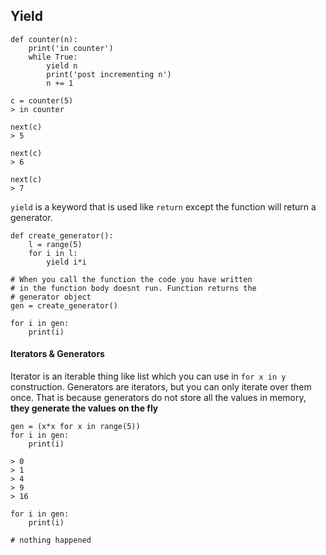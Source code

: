 ## Yield

```
def counter(n):
    print('in counter')
    while True:
        yield n
        print('post incrementing n')
        n += 1

c = counter(5)
> in counter

next(c)
> 5

next(c)
> 6

next(c)
> 7
```

`yield` is a keyword that is used like `return` except the function will return a generator.

```
def create_generator():
    l = range(5)
    for i in l:
        yield i*i

# When you call the function the code you have written
# in the function body doesnt run. Function returns the
# generator object
gen = create_generator()

for i in gen:
    print(i)
```

#### Iterators & Generators
Iterator is an iterable thing like list which you can use in `for x in y` construction. Generators are iterators, but you can only iterate over them once. That is because generators do not store all the values in memory, **they generate the values on the fly**

```
gen = (x*x for x in range(5))
for i in gen:
    print(i)

> 0
> 1
> 4
> 9
> 16

for i in gen:
    print(i)

# nothing happened
```


